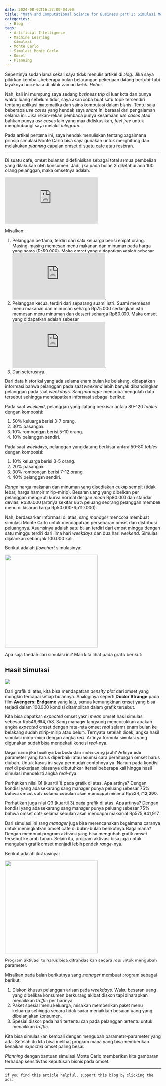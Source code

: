 ```yaml
---
date: 2024-08-02T16:37:00-04:00
title: "Math and Computational Science for Business part 1: Simulasi Monte Carlo untuk Planning Target Omset"
categories:
  - Blog
tags:
  - Artificial Intelligence
  - Machine Learning
  - Simulasi
  - Monte Carlo
  - Simulasi Monte Carlo
  - Omset
  - Planning
---
```


Sepertinya sudah lama sekali saya tidak menulis artikel di *blog*. Jika
saya pikirkan kembali, beberapa bulan belakangan pekerjaan datang
bertubi-tubi layaknya huru-hara di akhir zaman kelak. *Hehe.*

Nah, kali ini mumpung saya sedang *business trip* di luar kota dan punya
waktu luang sebelum tidur, saya akan coba buat satu topik tersendiri
tentang aplikasi matematika dan sains komputasi dalam bisnis. Tentu saja
beberapa *use cases* yang hendak saya *share* ini berasal dari
pengalaman selama ini. Jika rekan-rekan pembaca punya kesamaan *use
cases* atau bahkan punya *use cases* lain yang mau didiskusikan, *feel
free* untuk menghubungi saya melalui *telegram*.

Pada artikel pertama ini, saya hendak menuliskan tentang bagaimana
prinsip simulasi Monte Carlo bisa saya gunakan untuk menghitung dan
melakukan *planning* capaian omset di suatu cafe atau restoran.

------------------------------------------------------------------------

Di suatu cafe, omset bulanan didefinisikan sebagai total semua pembelian
yang dilakukan oleh konsumen. Jadi, jika pada bulan X diketahui ada 100
orang pelanggan, maka omsetnya adalah:

![omset_X = \sum\_{i=1}^{100}harga_i \times item sold_i](https://latex.codecogs.com/svg.latex?omset_X%20%3D%20%5Csum_%7Bi%3D1%7D%5E%7B100%7Dharga_i%20%5Ctimes%20item%20sold_i "omset_X = \sum_{i=1}^{100}harga_i \times item sold_i")

Misalkan:

1.  Pelanggan pertama, terdiri dari satu keluarga berisi empat orang.
    Masing-masing memesan menu makanan dan minuman pada harga yang sama
    (Rp50.000). Maka omset yang didapatkan adalah sebesar
    ![4 \times 50.000 = 200.000](https://latex.codecogs.com/svg.latex?4%20%5Ctimes%2050.000%20%3D%20200.000 "4 \times 50.000 = 200.000").
2.  Pelanggan kedua, terdiri dari sepasang suami istri. Suami memesan
    menu makanan dan minuman seharga Rp75.000 sedangkan istri memesan
    menu minuman dan dessert seharga Rp80.000. Maka omset yang
    didapatkan adalah sebesar
    ![75.000 + 80.000 = 155.000](https://latex.codecogs.com/svg.latex?75.000%20%2B%2080.000%20%3D%20155.000 "75.000 + 80.000 = 155.000").
3.  Dan seterusnya.

Dari data historikal yang ada selama enam bulan ke belakang, didapatkan
informasi bahwa pelanggan pada saat *weekend* lebih banyak dibandingkan
pelanggan pada saat *weekdays*. Sang *manager* mencoba mengolah data
tersebut sehingga mendapatkan informasi sebagai berikut:

Pada saat *weekend*, pelanggan yang datang berkisar antara 80-120
*tables* dengan komposisi:

1.  50% keluarga berisi 3-7 orang.
2.  30% pasangan.
3.  10% rombongan berisi 5-10 orang.
4.  10% pelanggan sendiri.

Pada saat *weekdays*, pelanggan yang datang berkisar antara 50-80
*tables* dengan komposisi:

1.  10% keluarga berisi 3-5 orang.
2.  20% pasangan.
3.  30% rombongan berisi 7-12 orang.
4.  40% pelanggan sendiri.

*Range* harga makanan dan minuman yang disediakan cukup sempit (tidak
lebar, harga hampir mirip-mirip). Besaran uang yang dibelikan per
pelanggan mengikuti kurva normal dengan *mean* Rp80.000 dan standar
deviasi Rp30.000 (artinya sekitar 66% peluang seorang pelanggan membeli
menu di kisaran harga Rp50.000-Rp110.000).

Nah, berdasarkan informasi di atas, sang *manager* mencoba membuat
simulasi Monte Carlo untuk mendapatkan persebaran omset dan distribusi
peluangnya. Asumsinya adalah satu bulan terdiri dari empat minggu dengan
satu minggu terdiri dari lima hari *weekdays* dan dua hari *weekend*.
Simulasi dijalankan sebanyak 100.000 kali.

Berikut adalah *flowchart* simulasinya:

<img src="https://raw.githubusercontent.com/ikanx101/ikanx101.github.io/master/_posts/Monte%20Carlo/simu_1/IMG_0684.png" data-fig-align="center" width="300" />

Apa saja faedah dari simulasi ini? Mari kita lihat pada grafik berikut:

## **Hasil Simulasi**

![](https://raw.githubusercontent.com/ikanx101/ikanx101.github.io/master/_posts/Monte%20Carlo/simu_1/Draft_files/figure-commonmark/unnamed-chunk-2-1.png)

Dari grafik di atas, kita bisa mendapatkan *density plot* dari omset
yang mungkin tercapai setiap bulannya. Analoginya seperti **Doctor
Strange** pada film **Avengers: Endgame** yang lalu, semua kemungkinan
omset yang bisa terjadi dalam 100.000 kondisi ditampilkan dalam grafik
tersebut.

Kita bisa dapatkan *expected* omset yakni *mean* omset hasil simulasi
sebesar Rp549,694,758. Sang manager langsung mencocokkan apakah angka
*expected* omset dengan rata-rata omset *real* selama enam bulan ke
belakang sudah mirip-mirip atau belum. Ternyata setelah dicek, angka
hasil simulasi mirip-mirip dengan angka *real*. Artinya formula simulasi
yang digunakan sudah bisa mendekati kondisi *real*-nya.

Bagaimana jika hasilnya berbeda dan melenceng jauh? Artinya ada
parameter yang harus diperbaiki atau asumsi cara perhitungan omset harus
diubah. Untuk kasus ini saya permudah contohnya ya. Namun pada kondisi
*real* di pekerjaan, biasanya dibutuhkan iterasi beberapa kali hingga
hasil simulasi mendekati angka *real*-nya.

Perhatikan nilai Q1 (kuartil 1) pada grafik di atas. Apa artinya? Dengan
kondisi yang ada sekarang sang manager punya peluang sebesar 75% bahwa
omset cafe selama sebulan akan mencapai minimal Rp524,712,290.

Perhatikan juga nilai Q3 (kuartil 3) pada grafik di atas. Apa artinya?
Dengan kondisi yang ada sekarang sang manager punya peluang sebesar 75%
bahwa omset cafe selama sebulan akan mencapai maksimal Rp575,941,917.

Dari simulasi ini sang *manager* juga bisa merencanakan bagaimana
caranya untuk meningkatkan omset cafe di bulan-bulan berikutnya.
Bagaimana? Dengan membuat program aktivasi yang bisa mengubah grafik
omset tersebut ke arah kanan. Selain itu, program aktivasi bisa juga
untuk mengubah grafik omset menjadi lebih pendek *range*-nya.

Berikut adalah ilustrasinya:

<img src="https://raw.githubusercontent.com/ikanx101/ikanx101.github.io/master/_posts/Monte%20Carlo/simu_1/IMG_0685.jpeg" data-fig-align="center" width="300" />

Program aktivasi itu harus bisa ditranslasikan secara *real* untuk
mengubah parameter.

Misalkan pada bulan berikutnya sang *manager* membuat program sebagai
berikut:

1.  Diskon khusus pelanggan arisan pada *weekdays*. Walau besaran uang
    yang dibelikan konsumen berkurang akibat diskon tapi diharapkan
    menaikkan *traffic* per harinya.
2.  Paket spesial menu keluarga, misalkan memberikan paket menu keluarga
    sehingga secara tidak sadar menaikkan besaran uang yang dibelanjakan
    konsumen.
3.  Spesial diskon pada hari tertentu dan pada pelanggan tertentu untuk
    menaikkan *traffic*.

Kita bisa simulasikan kembali dengan mengubah parameter-parameter yang
ada. Setelah itu kita bisa melihat program mana yang bisa memberikan
kenaikan *expected* omset paling besar.

*Planning* dengan bantuan simulasi Monte Carlo memberikan kita gambaran
terhadap sensitivitas keputusan bisnis pada omset.

------------------------------------------------------------------------

`if you find this article helpful, support this blog by clicking the ads.`

